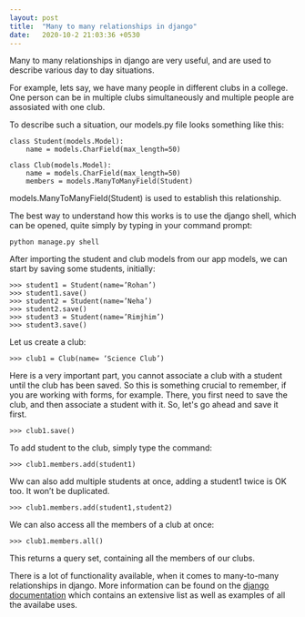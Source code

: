 ```yaml
---
layout: post
title:  "Many to many relationships in django"
date:   2020-10-2 21:03:36 +0530
---
```


Many to many relationships in django are very useful, and are used to describe various day to day situations.

For example, lets say, we have many people in different clubs in a college. One person can be in multiple clubs simultaneously and multiple people are assosiated with one club.

To describe such a situation, our models.py file looks something like this:

```
class Student(models.Model):
    name = models.CharField(max_length=50)

class Club(models.Model):
    name = models.CharField(max_length=50)
    members = models.ManyToManyField(Student)
```
models.ManyToManyField(Student) is used to establish this relationship. 

The best way to understand how this works is to use the django shell, which can be opened, quite simply by typing in your command prompt:

```
python manage.py shell
```

After importing the student and club models from our app models, we can start by saving some students, initially:

	>>> student1 = Student(name=’Rohan’)
	>>> student1.save()
	>>> student2 = Student(name=’Neha’)
	>>> student2.save()
	>>> student3 = Student(name=’Rimjhim’)
	>>> student3.save()
	
Let us create a club:

```
>>> club1 = Club(name= ‘Science Club’)
```

Here is a very important part, you cannot associate a club with a student until the club has been saved. So this is something crucial to remember,
if you are working with forms, for example. There, you first need to save the club, and then associate a student with it. So, let's go ahead and save it first.

```
>>> club1.save()
```
  
To add student to the club, simply type the command:

```
>>> club1.members.add(student1)
```

Ww can also add multiple students at once, adding a student1 twice is OK too. It won’t be duplicated.

```
>>> club1.members.add(student1,student2)
```

We can also access all the members of a club at once:

```
>>> club1.members.all()
```

This returns a query set, containing all the members of our clubs.

There is a lot of functionality available, when it comes to many-to-many relationships in django. More information can be found on the [django documentation][d-docs] 
which contains an extensive list as well as examples of all the availabe uses.

[d-docs]: https://docs.djangoproject.com/en/3.1/topics/db/examples/many_to_many/
	

